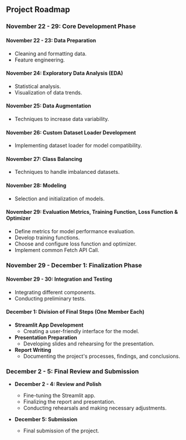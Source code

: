 ## Project Roadmap

### November 22 - 29: Core Development Phase
#### **November 22 - 23: Data Preparation**
- Cleaning and formatting data.
- Feature engineering.

#### **November 24: Exploratory Data Analysis (EDA)**
- Statistical analysis.
- Visualization of data trends.

#### **November 25: Data Augmentation**
- Techniques to increase data variability.

#### **November 26: Custom Dataset Loader Development**
- Implementing dataset loader for model compatibility.

#### **November 27: Class Balancing**
- Techniques to handle imbalanced datasets.

#### **November 28: Modeling**
- Selection and initialization of models.

#### **November 29: Evaluation Metrics, Training Function, Loss Function & Optimizer**
- Define metrics for model performance evaluation.
- Develop training functions.
- Choose and configure loss function and optimizer.
- Implement common Fetch API Call.

### November 29 - December 1: Finalization Phase
#### **November 29 - 30: Integration and Testing**
- Integrating different components.
- Conducting preliminary tests.

#### **December 1: Division of Final Steps (One Member Each)**
- **Streamlit App Development**
  - Creating a user-friendly interface for the model.
- **Presentation Preparation**
  - Developing slides and rehearsing for the presentation.
- **Report Writing**
  - Documenting the project's processes, findings, and conclusions.

### December 2 - 5: Final Review and Submission
- **December 2 - 4: Review and Polish**
  - Fine-tuning the Streamlit app.
  - Finalizing the report and presentation.
  - Conducting rehearsals and making necessary adjustments.

- **December 5: Submission**
  - Final submission of the project.
